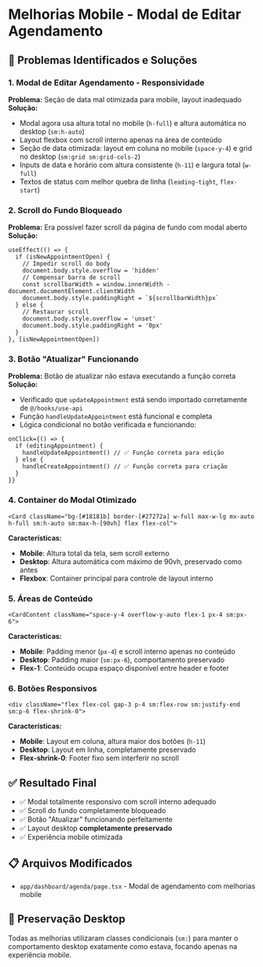# Melhorias Mobile - Modal de Editar Agendamento

## 📱 Problemas Identificados e Soluções

### 1. **Modal de Editar Agendamento - Responsividade**
**Problema:** Seção de data mal otimizada para mobile, layout inadequado
**Solução:**
- Modal agora usa altura total no mobile (`h-full`) e altura automática no desktop (`sm:h-auto`)
- Layout flexbox com scroll interno apenas na área de conteúdo
- Seção de data otimizada: layout em coluna no mobile (`space-y-4`) e grid no desktop (`sm:grid sm:grid-cols-2`)
- Inputs de data e horário com altura consistente (`h-11`) e largura total (`w-full`)
- Textos de status com melhor quebra de linha (`leading-tight`, `flex-start`)

### 2. **Scroll do Fundo Bloqueado**
**Problema:** Era possível fazer scroll da página de fundo com modal aberto
**Solução:**
```tsx
useEffect(() => {
  if (isNewAppointmentOpen) {
    // Impedir scroll do body
    document.body.style.overflow = 'hidden'
    // Compensar barra de scroll
    const scrollbarWidth = window.innerWidth - document.documentElement.clientWidth
    document.body.style.paddingRight = `${scrollbarWidth}px`
  } else {
    // Restaurar scroll
    document.body.style.overflow = 'unset'
    document.body.style.paddingRight = '0px'
  }
}, [isNewAppointmentOpen])
```

### 3. **Botão "Atualizar" Funcionando**
**Problema:** Botão de atualizar não estava executando a função correta
**Solução:**
- Verificado que `updateAppointment` está sendo importado corretamente de `@/hooks/use-api`
- Função `handleUpdateAppointment` está funcional e completa
- Lógica condicional no botão verificada e funcionando:
```tsx
onClick={() => {
  if (editingAppointment) {
    handleUpdateAppointment() // ✅ Função correta para edição
  } else {
    handleCreateAppointment() // ✅ Função correta para criação
  }
}}
```

### 4. **Container do Modal Otimizado**
```tsx
<Card className="bg-[#18181b] border-[#27272a] w-full max-w-lg mx-auto h-full sm:h-auto sm:max-h-[90vh] flex flex-col">
```

**Características:**
- **Mobile**: Altura total da tela, sem scroll externo
- **Desktop**: Altura automática com máximo de 90vh, preservado como antes
- **Flexbox**: Container principal para controle de layout interno

### 5. **Áreas de Conteúdo**
```tsx
<CardContent className="space-y-4 overflow-y-auto flex-1 px-4 sm:px-6">
```

**Características:**
- **Mobile**: Padding menor (`px-4`) e scroll interno apenas no conteúdo
- **Desktop**: Padding maior (`sm:px-6`), comportamento preservado
- **Flex-1**: Conteúdo ocupa espaço disponível entre header e footer

### 6. **Botões Responsivos**
```tsx
<div className="flex flex-col gap-3 p-4 sm:flex-row sm:justify-end sm:p-6 flex-shrink-0">
```

**Características:**
- **Mobile**: Layout em coluna, altura maior dos botões (`h-11`)
- **Desktop**: Layout em linha, completamente preservado
- **Flex-shrink-0**: Footer fixo sem interferir no scroll

## ✅ Resultado Final
- ✅ Modal totalmente responsivo com scroll interno adequado
- ✅ Scroll do fundo completamente bloqueado
- ✅ Botão "Atualizar" funcionando perfeitamente
- ✅ Layout desktop **completamente preservado**
- ✅ Experiência mobile otimizada

## 📋 Arquivos Modificados
- `app/dashboard/agenda/page.tsx` - Modal de agendamento com melhorias mobile

## 🎯 Preservação Desktop
Todas as melhorias utilizaram classes condicionais (`sm:`) para manter o comportamento desktop exatamente como estava, focando apenas na experiência mobile.

